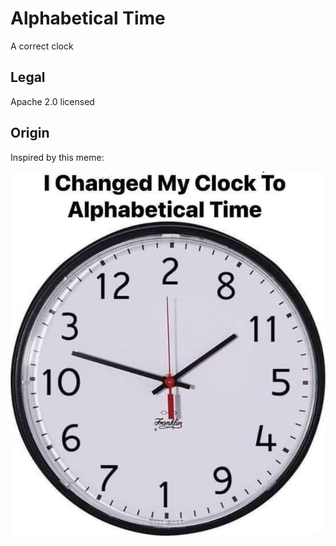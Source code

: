 # Alphabetical Time
A correct clock

## Legal
Apache 2.0 licensed

## Origin
Inspired by this meme:

![](origin.png)